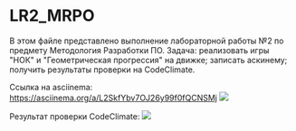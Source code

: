 # LR2_MRPO
В этом файле представлено выполнение лабораторной работы №2 по предмету Методология Разработки ПО. Задача: реализовать игры "НОК" и "Геометрическая прогрессия" на движке; записать аскинему; получить результаты проверки на CodeClimate.

Ссылка на asciinema:
https://asciinema.org/a/L2SkfYbv7OJ26y99f0fQCNSMj
<a href="https://asciinema.org/a/L2SkfYbv7OJ26y99f0fQCNSMj" target="_blank"><img src="https://asciinema.org/a/L2SkfYbv7OJ26y99f0fQCNSMj.svg" /></a>

Результат проверки CodeClimate: <a href="https://codeclimate.com/github/andre10477/LR2_MRPO/maintainability"><img src="https://api.codeclimate.com/v1/badges/a7821590eebbac41de81/maintainability" /></a>
